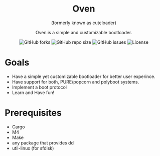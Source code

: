 <div align="center">
  
# Oven
(formerly known as cuteloader)
</div>

<div align="center">
  
Oven is a simple and customizable bootloader.

![GitHub forks](https://img.shields.io/github/forks/popcorn-kernel/oven)
![GitHub repo size](https://img.shields.io/github/repo-size/popcorn-kernel/oven)
![GitHub issues](https://img.shields.io/github/issues/popcorn-kernel/oven)
![License](https://img.shields.io/github/license/popcorn-kernel/oven)

</div>

# Goals
- Have a simple yet customizable bootloader for better user experince.
- Have support for both, PURE/popcorn and polyboot systems.
- Implement a boot protocol
- Learn and Have fun!

# Prerequisites
- Cargo
- M4
- Make
- any package that provides dd
- util-linux (for sfdisk)
